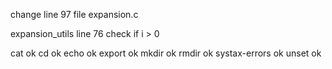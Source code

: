 change line 97 file expansion.c

expansion_utils line 76 check if i > 0


cat ok
cd ok
echo ok
export ok
mkdir  ok
rmdir  ok
systax-errors ok
unset 			ok
